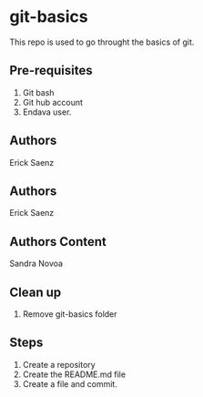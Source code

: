 # git-basics
This repo is used to go throught the basics of git.

## Pre-requisites
1. Git bash
2. Git hub account
3. Endava user.

## Authors
Erick Saenz

## Authors
Erick Saenz

## Authors Content
Sandra Novoa

## Clean up
1. Remove git-basics folder


## Steps

1. Create a repository
2. Create the README.md file
3. Create a file and commit.